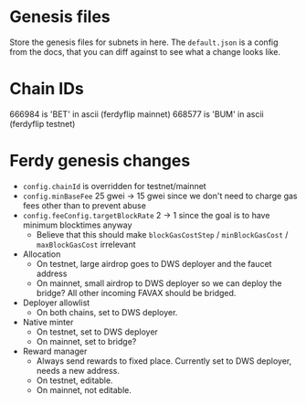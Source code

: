 # Genesis files

Store the genesis files for subnets in here. The `default.json` is a config from the docs, that you can diff against to
see what a change looks like.

# Chain IDs

666984 is 'BET' in ascii (ferdyflip mainnet)
668577 is 'BUM' in ascii (ferdyflip testnet)

# Ferdy genesis changes

* `config.chainId` is overridden for testnet/mainnet
* `config.minBaseFee` 25 gwei -> 15 gwei since we don't need to charge gas fees other than to prevent abuse
* `config.feeConfig.targetBlockRate` 2 -> 1 since the goal is to have minimum blocktimes anyway
    * Believe that this should make `blockGasCostStep` / `minBlockGasCost` / `maxBlockGasCost` irrelevant
* Allocation
    * On testnet, large airdrop goes to DWS deployer and the faucet address
    * On mainnet, small airdrop to DWS deployer so we can deploy the bridge? All other incoming FAVAX should be bridged.
* Deployer allowlist
    * On both chains, set to DWS deployer.
* Native minter
    * On testnet, set to DWS deployer
    * On mainnet, set to bridge?
* Reward manager
    * Always send rewards to fixed place. Currently set to DWS deployer, needs a new address.
    * On testnet, editable.
    * On mainnet, not editable.
